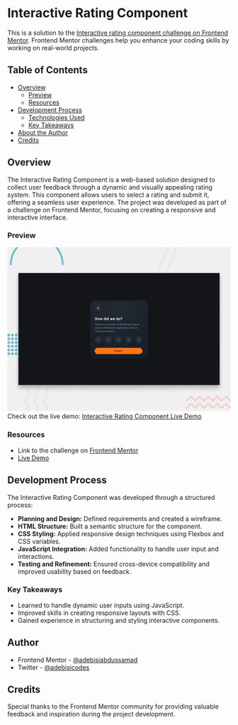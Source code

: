# Interactive Rating Component

This is a solution to the [Interactive rating component challenge on Frontend Mentor](https://www.frontendmentor.io/challenges/interactive-rating-component-koxpeBUmI). Frontend Mentor challenges help you enhance your coding skills by working on real-world projects.

## Table of Contents

-   [Overview](#overview)
    -   [Preview](#preview)
    -   [Resources](#resources)
-   [Development Process](#development-process)
    -   [Technologies Used](#technologies-used)
    -   [Key Takeaways](#key-takeaways)
-   [About the Author](#about-the-author)
-   [Credits](#credits)

## Overview

The Interactive Rating Component is a web-based solution designed to collect user feedback through a dynamic and visually appealing rating system. This component allows users to select a rating and submit it, offering a seamless user experience. The project was developed as part of a challenge on Frontend Mentor, focusing on creating a
responsive and interactive interface.

### Preview

![Interactive Rating Component Preview](.\design\desktop-preview.jpg)  
Check out the live demo: [Interactive Rating Component Live Demo](https://interactive-rating-component-bi.netlify.app/)

### Resources

-   Link to the challenge on [Frontend Mentor](https://www.frontendmentor.io/solutions/interactive-rating-component-using-css-and-javascript-9u4rfNX6e1)
-   [Live Demo](https://interactive-rating-component-bi.netlify.app/)

## Development Process

The Interactive Rating Component was developed through a structured process:

-   **Planning and Design:** Defined requirements and created a wireframe.
-   **HTML Structure:** Built a semantic structure for the component.
-   **CSS Styling:** Applied responsive design techniques using Flexbox and CSS variables.
-   **JavaScript Integration:** Added functionality to handle user input and interactions.
-   **Testing and Refinement:** Ensured cross-device compatibility and improved usability based on feedback.

### Key Takeaways

-   Learned to handle dynamic user inputs using JavaScript.
-   Improved skills in creating responsive layouts with CSS.
-   Gained experience in structuring and styling interactive components.

## Author

-   Frontend Mentor - [@adebisiabdussamad](https://www.frontendmentor.io/profile/adebisiabdussamad)
-   Twitter - [@adebisicodes](https://www.twitter.com/adebisicodes)

## Credits

Special thanks to the Frontend Mentor community for providing valuable feedback and inspiration during the project development.
